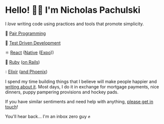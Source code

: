 # Hello! 👋🏻 I'm Nicholas Pachulski

I _love_ writing code using practices and tools that promote simplicity.

👫 [Pair Programming](http://www.extremeprogramming.org/rules/pair.html)

🧪 [Test Driven Development](http://www.extremeprogramming.org/rules/testfirst.html)

⚛️ [React](https://react.dev) ([Native](https://reactnative.dev) ([Expo](https://expo.dev)))

💎 [Ruby](https://www.ruby-lang.org/en/) ([on Rails](https://rubyonrails.org))

💧 [Elixir](https://elixir-lang.org) ([and Phoenix](https://www.phoenixframework.org))

I spend my time building things that I believe will make people happier and [writing about it](https://pachulski.me). Most days, I do it in exchange for mortgage payments, nice dinners, puppy pampering provisions and hockey pads.

If you have similar sentiments and need help with anything, [please get in touch](https://pachulski.me/work-with-me)!

You'll hear back... I'm an inbox zero guy ✊
